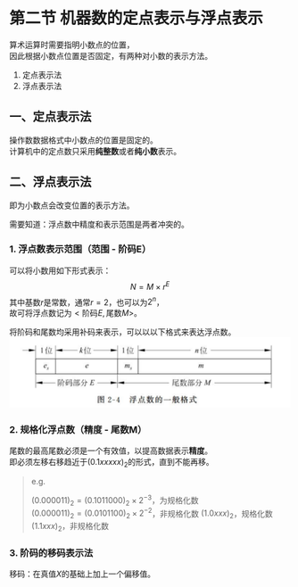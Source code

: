 # 第二节 机器数的定点表示与浮点表示

算术运算时需要指明小数点的位置，  
因此根据小数点位置是否固定，有两种对小数的表示方法。

1. 定点表示法
2. 浮点表示法

## 一、定点表示法

操作数数据格式中小数点的位置是固定的。  
计算机中的定点数只采用**纯整数**或者**纯小数**表示。

## 二、浮点表示法

即为小数点会改变位置的表示方法。

需要知道：浮点数中精度和表示范围是两者冲突的。

### 1. 浮点数表示范围（范围 - 阶码E）

可以将小数用如下形式表示：  
$$
N=M\times r^E
$$
其中基数$r$是常数，通常$r=2$，也可以为$2^n$，  
故可将浮点数记为$<\textrm{阶码}E,\textrm{尾数}M>$。

将阶码和尾数均采用补码来表示，可以以以下格式来表达浮点数。
![图 1](images/2.2-Data_Representation-2--03-07_11-06-38.png)  

### 2. 规格化浮点数（精度 - 尾数M）

尾数的最高尾数必须是一个有效值，以提高数据表示**精度**。  
即必须左移右移趋近于$(0.1xxxxx)_2$的形式，直到不能再移。

> e.g.
>
> $(0.000011)_2=(0.1011000)_2\times2^{-3}$，为规格化数  
> $(0.000011)_2=(0.0101100)_2\times2^{-2}$，非规格化数
> $(1.0xxx)_2$，规格化数  
> $(1.1xxx)_2$，非规格化数

### 3. 阶码的移码表示法

移码：在真值$X$的基础上加上一个偏移值。